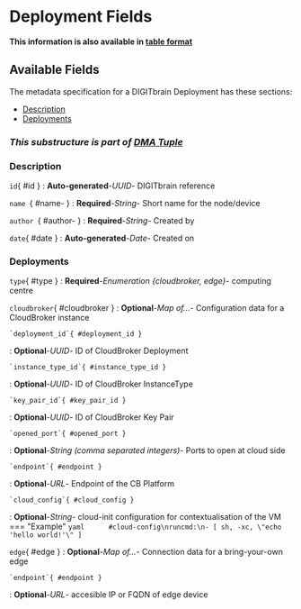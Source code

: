 <style>
  .md-content__button {
    display: none;
  }
</style>
# Deployment Fields

**This information is also available in [table format](/tables/deployment/)**


## Available Fields 

The metadata specification for a DIGITbrain Deployment
has these sections:

- [Description](#description)
- [Deployments](#deployments)


### *This substructure is part of [DMA Tuple](dma_tuple.md)*



### Description


`id`{ #id }
:   **Auto-generated**-*UUID*- DIGITbrain reference


`name `{ #name- }
:   **Required**-*String*- Short name for the node/device


`author `{ #author- }
:   **Required**-*String*- Created by


`date`{ #date }
:   **Auto-generated**-*Date*- Created on



### Deployments


`type`{ #type }
:   **Required**-*Enumeration {cloudbroker, edge}*- computing centre


`cloudbroker`{ #cloudbroker }
:   **Optional**-*Map of…*- Configuration data for a CloudBroker instance

    `deployment_id`{ #deployment_id }
:   **Optional**-*UUID*- ID of CloudBroker Deployment

    `instance_type_id`{ #instance_type_id }
:   **Optional**-*UUID*- ID of CloudBroker InstanceType

    `key_pair_id`{ #key_pair_id }
:   **Optional**-*UUID*- ID of CloudBroker Key Pair

    `opened_port`{ #opened_port }
:   **Optional**-*String (comma separated integers)*- Ports to open at cloud side

    `endpoint`{ #endpoint }
:   **Optional**-*URL*- Endpoint of the CB Platform

    `cloud_config`{ #cloud_config }
:   **Optional**-*String*- cloud-init configuration for contextualisation of the VM
        === "Example"
            ``` yaml     
            #cloud-config\nruncmd:\n- [ sh, -xc, \"echo 'hello world!'\" ]
            ```

`edge`{ #edge }
:   **Optional**-*Map of…*- Connection data for a bring-your-own edge

    `endpoint`{ #endpoint }
:   **Optional**-*URL*- accesible IP or FQDN of edge device

